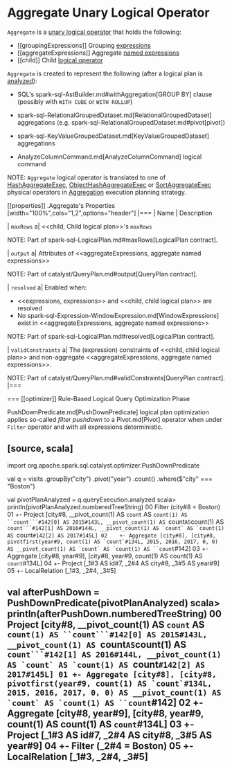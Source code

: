 # Aggregate Unary Logical Operator

`Aggregate` is a [unary logical operator](LogicalPlan.md#UnaryNode) that holds the following:

* [[groupingExpressions]] Grouping [expressions](../expressions/Expression.md)
* [[aggregateExpressions]] Aggregate [named expressions](../expressions/NamedExpression.md)
* [[child]] Child [logical operator](LogicalPlan.md)

`Aggregate` is created to represent the following (after a logical plan is [analyzed](LogicalPlan.md#analyzed)):

* SQL's spark-sql-AstBuilder.md#withAggregation[GROUP BY] clause (possibly with `WITH CUBE` or `WITH ROLLUP`)

* spark-sql-RelationalGroupedDataset.md[RelationalGroupedDataset] aggregations (e.g. spark-sql-RelationalGroupedDataset.md#pivot[pivot])

* spark-sql-KeyValueGroupedDataset.md[KeyValueGroupedDataset] aggregations

* AnalyzeColumnCommand.md[AnalyzeColumnCommand] logical command

NOTE: `Aggregate` logical operator is translated to one of [HashAggregateExec](../physical-operators/HashAggregateExec.md), [ObjectHashAggregateExec](../physical-operators/ObjectHashAggregateExec.md) or [SortAggregateExec](../physical-operators/SortAggregateExec.md) physical operators in [Aggregation](../execution-planning-strategies/Aggregation.md) execution planning strategy.

[[properties]]
.Aggregate's Properties
[width="100%",cols="1,2",options="header"]
|===
| Name
| Description

| `maxRows`
a| <<child, Child logical plan>>'s `maxRows`

NOTE: Part of spark-sql-LogicalPlan.md#maxRows[LogicalPlan contract].

| `output`
a| Attributes of <<aggregateExpressions, aggregate named expressions>>

NOTE: Part of catalyst/QueryPlan.md#output[QueryPlan contract].

| `resolved`
a| Enabled when:

* <<expressions, expressions>> and <<child, child logical plan>> are resolved
* No spark-sql-Expression-WindowExpression.md[WindowExpressions] exist in <<aggregateExpressions, aggregate named expressions>>

NOTE: Part of spark-sql-LogicalPlan.md#resolved[LogicalPlan contract].

| `validConstraints`
a| The (expression) constraints of <<child, child logical plan>> and non-aggregate <<aggregateExpressions, aggregate named expressions>>.

NOTE: Part of catalyst/QueryPlan.md#validConstraints[QueryPlan contract].
|===

=== [[optimizer]] Rule-Based Logical Query Optimization Phase

PushDownPredicate.md[PushDownPredicate] logical plan optimization applies so-called *filter pushdown* to a Pivot.md[Pivot] operator when under `Filter` operator and with all expressions deterministic.

[source, scala]
----
import org.apache.spark.sql.catalyst.optimizer.PushDownPredicate

val q = visits
  .groupBy("city")
  .pivot("year")
  .count()
  .where($"city" === "Boston")

val pivotPlanAnalyzed = q.queryExecution.analyzed
scala> println(pivotPlanAnalyzed.numberedTreeString)
00 Filter (city#8 = Boston)
01 +- Project [city#8, __pivot_count(1) AS `count` AS `count(1) AS ``count```#142[0] AS 2015#143L, __pivot_count(1) AS `count` AS `count(1) AS ``count```#142[1] AS 2016#144L, __pivot_count(1) AS `count` AS `count(1) AS ``count```#142[2] AS 2017#145L]
02    +- Aggregate [city#8], [city#8, pivotfirst(year#9, count(1) AS `count`#134L, 2015, 2016, 2017, 0, 0) AS __pivot_count(1) AS `count` AS `count(1) AS ``count```#142]
03       +- Aggregate [city#8, year#9], [city#8, year#9, count(1) AS count(1) AS `count`#134L]
04          +- Project [_1#3 AS id#7, _2#4 AS city#8, _3#5 AS year#9]
05             +- LocalRelation [_1#3, _2#4, _3#5]

val afterPushDown = PushDownPredicate(pivotPlanAnalyzed)
scala> println(afterPushDown.numberedTreeString)
00 Project [city#8, __pivot_count(1) AS `count` AS `count(1) AS ``count```#142[0] AS 2015#143L, __pivot_count(1) AS `count` AS `count(1) AS ``count```#142[1] AS 2016#144L, __pivot_count(1) AS `count` AS `count(1) AS ``count```#142[2] AS 2017#145L]
01 +- Aggregate [city#8], [city#8, pivotfirst(year#9, count(1) AS `count`#134L, 2015, 2016, 2017, 0, 0) AS __pivot_count(1) AS `count` AS `count(1) AS ``count```#142]
02    +- Aggregate [city#8, year#9], [city#8, year#9, count(1) AS count(1) AS `count`#134L]
03       +- Project [_1#3 AS id#7, _2#4 AS city#8, _3#5 AS year#9]
04          +- Filter (_2#4 = Boston)
05             +- LocalRelation [_1#3, _2#4, _3#5]
----
